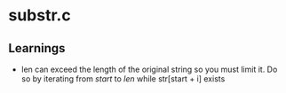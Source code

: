 # substr.c

## Learnings
- len can exceed the length of the original string so you must limit it. Do so by iterating from *start* to *len* while str[start + i] exists 
